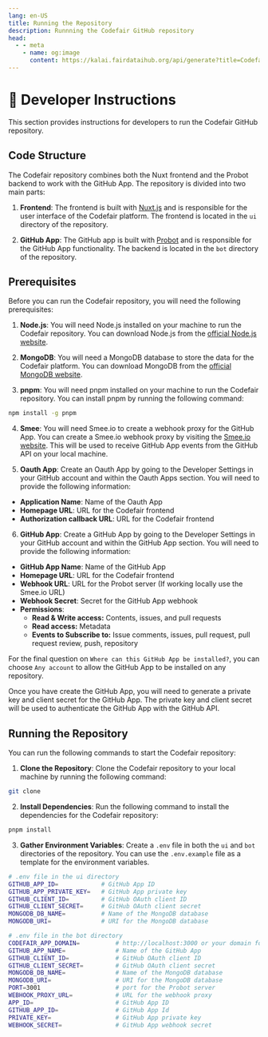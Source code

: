 ```yaml
---
lang: en-US
title: Running the Repository
description: Runnning the Codefair GitHub repository
head:
  - - meta
    - name: og:image
      content: https://kalai.fairdataihub.org/api/generate?title=Codefair%20Documentation&description=Running%20the%20GitHub%20Repository&app=codefair&org=fairdataihub
---
```


# :toolbox: Developer Instructions

This section provides instructions for developers to run the Codefair GitHub repository.

## Code Structure

The Codefair repository combines both the Nuxt frontend and the Probot backend to work with the GitHub App. The repository is divided into two main parts:

1. **Frontend**: The frontend is built with [Nuxt.js](https://nuxt.com/) and is responsible for the user interface of the Codefair platform. The frontend is located in the `ui` directory of the repository.

2. **GitHub App**: The GitHub app is built with [Probot](https://probot.github.io/docs/README/) and is responsible for the GitHub App functionality. The backend is located in the `bot` directory of the repository.

## Prerequisites

Before you can run the Codefair repository, you will need the following prerequisites:

1. **Node.js**: You will need Node.js installed on your machine to run the Codefair repository. You can download Node.js from the [official Node.js website](https://nodejs.org/).

2. **MongoDB**: You will need a MongoDB database to store the data for the Codefair platform. You can download MongoDB from the [official MongoDB website](https://www.mongodb.com/).

3. **pnpm**: You will need pnpm installed on your machine to run the Codefair repository. You can install pnpm by running the following command:

```bash
npm install -g pnpm
```

4. **Smee**: You will need Smee.io to create a webhook proxy for the GitHub App. You can create a Smee.io webhook proxy by visiting the [Smee.io website](https://smee.io/). This will be used to receive GitHub App events from the GitHub API on your local machine.

5. **Oauth App**: Create an Oauth App by going to the Developer Settings in your GitHub account and within the Oauth Apps section. You will need to provide the following information:

- **Application Name**: Name of the Oauth App
- **Homepage URL**: URL for the Codefair frontend
- **Authorization callback URL**: URL for the Codefair frontend

6. **GitHub App**: Create a GitHub App by going to the Developer Settings in your GitHub account and within the GitHub App section. You will need to provide the following information:

- **GitHub App Name**: Name of the GitHub App
- **Homepage URL**: URL for the Codefair frontend
- **Webhook URL**: URL for the Probot server (If working locally use the Smee.io URL)
- **Webhook Secret**: Secret for the GitHub App webhook
- **Permissions**:
  - **Read & Write access:** Contents, issues, and pull requests
  - **Read access:** Metadata
  - **Events to Subscribe to:** Issue comments, issues, pull request, pull request review, push, repository

For the final question on `Where can this GitHub App be installed?`, you can choose `Any account` to allow the GitHub App to be installed on any repository.

Once you have create the GitHub App, you will need to generate a private key and client secret for the GitHub App. The private key and client secret will be used to authenticate the GitHub App with the GitHub API.

## Running the Repository

You can run the following commands to start the Codefair repository:

1. **Clone the Repository**: Clone the Codefair repository to your local machine by running the following command:

```bash
git clone
```

2. **Install Dependencies**: Run the following command to install the dependencies for the Codefair repository:

```bash
pnpm install
```

3. **Gather Environment Variables**: Create a `.env` file in both the `ui` and `bot` directories of the repository. You can use the `.env.example` file as a template for the environment variables.

```bash
# .env file in the ui directory
GITHUB_APP_ID=            # GitHub App ID
GITHUB_APP_PRIVATE_KEY=   # GitHub App private key
GITHUB_CLIENT_ID=         # GitHub OAuth client ID
GITHUB_CLIENT_SECRET=     # GitHub OAuth client secret
MONGODB_DB_NAME=          # Name of the MongoDB database
MONGODB_URI=              # URI for the MongoDB database
```

```bash
# .env file in the bot directory
CODEFAIR_APP_DOMAIN=          # http://localhost:3000 or your domain for the frontend
GITHUB_APP_NAME=              # Name of the GitHub App
GITHUB_CLIENT_ID=             # GitHub OAuth client ID
GITHUB_CLIENT_SECRET=         # GitHub OAuth client secret
MONGODB_DB_NAME=              # Name of the MongoDB database
MONGODB_URI=                  # URI for the MongoDB database
PORT=3001                     # port for the Probot server
WEBHOOK_PROXY_URL=            # URL for the webhook proxy
APP_ID=                       # GitHub App ID
GITHUB_APP_ID=                # GitHub App Id
PRIVATE_KEY=                  # GitHub App private key
WEBHOOK_SECRET=               # GitHub App webhook secret
```
